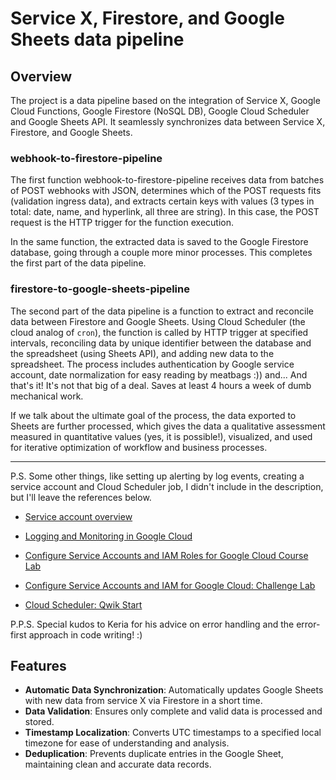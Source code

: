 # Service X, Firestore, and Google Sheets data pipeline

## Overview
 The project is a data pipeline based on the integration of Service X, Google Cloud Functions, Google Firestore (NoSQL DB), Google Cloud Scheduler and Google Sheets API. It seamlessly synchronizes data between Service X, Firestore, and Google Sheets.

### webhook-to-firestore-pipeline
The first function webhook-to-firestore-pipeline receives data from batches of POST webhooks with JSON, determines which of the POST requests fits (validation ingress data), and extracts certain keys with values (3 types in total: date, name, and hyperlink, all three are string). In this case, the POST request is the HTTP trigger for the function execution. 
 
 In the same function, the extracted data is saved to the Google Firestore database, going through a couple more minor processes. This completes the first part of the data pipeline.

 ### firestore-to-google-sheets-pipeline
 The second part of the data pipeline is a function to extract and reconcile data between Firestore and Google Sheets. Using Cloud Scheduler (the cloud analog of `cron`), the function is called by HTTP trigger at specified intervals, reconciling data by unique identifier between the database and the spreadsheet (using Sheets API), and adding new data to the spreadsheet. The process includes authentication by Google service account, date normalization for easy reading by meatbags :)) and... And that's it! It's not that big of a deal. Saves at least 4 hours a week of dumb mechanical work.

 If we talk about the ultimate goal of the process, the data exported to Sheets are further processed, which gives the data a qualitative assessment measured in quantitative values (yes, it is possible!), visualized, and used for iterative optimization of workflow and business processes.  
 
****************************************************************************************************************

P.S. Some other things, like setting up alerting by log events, creating a service account and Cloud Scheduler job, I didn't include in the description, but I'll leave the references below.
- [Service account overview](https://cloud.google.com/iam/docs/service-account-overview) 
- [Logging and Monitoring in Google Cloud](https://www.cloudskillsboost.google/paths/11/course_templates/99) 
- [Configure Service Accounts and IAM Roles for Google Cloud Course Lab](https://www.cloudskillsboost.google/course_templates/702)
- [Configure Service Accounts and IAM for Google Cloud: Challenge Lab](https://www.cloudskillsboost.google/focuses/67219?catalog_rank=%7B%22rank%22%3A1%2C%22num_filters%22%3A0%2C%22has_search%22%3Atrue%7D&parent=catalog&search_id=29556384) 

- [Cloud Scheduler: Qwik Start](https://www.cloudskillsboost.google/focuses/3556?catalog_rank=%7B%22rank%22%3A1%2C%22num_filters%22%3A0%2C%22has_search%22%3Atrue%7D&parent=catalog&search_id=29556428)

P.P.S. Special kudos to Keria for his advice on error handling and the error-first approach in code writing! :)

 
## Features
- **Automatic Data Synchronization**: Automatically updates Google Sheets with new data from service X via Firestore in a short time.
- **Data Validation**: Ensures only complete and valid data is processed and stored.
- **Timestamp Localization**: Converts UTC timestamps to a specified local timezone for ease of understanding and analysis.
- **Deduplication**: Prevents duplicate entries in the Google Sheet, maintaining clean and accurate data records.
